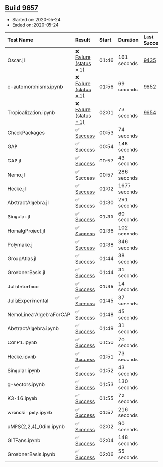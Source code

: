 ## [Build 9657](https://oscarci.mathematik.uni-kl.de/job/oscar/9657/)

* Started on: 2020-05-24
* Ended on: 2020-05-24

| Test Name    | Result | Start | Duration | Last Success | First Failure |
|:-------------|:-------|:------|:---------|:-------------|:--------------|
| Oscar.jl | ❌ [Failure (status = 1)](https://oscarci.mathematik.uni-kl.de/job/oscar/9657/artifact/logs/build-9657/Oscar.jl.log) | 01:46 | 161 seconds | [9435](https://oscarci.mathematik.uni-kl.de/job/oscar/9435/) | [9436](https://oscarci.mathematik.uni-kl.de/job/oscar/9436/) |
| c-automorphisms.ipynb | ❌ [Failure (status = 1)](https://oscarci.mathematik.uni-kl.de/job/oscar/9657/artifact/logs/build-9657/c-automorphisms.ipynb.log) | 01:56 | 69 seconds | [9652](https://oscarci.mathematik.uni-kl.de/job/oscar/9652/) | [9653](https://oscarci.mathematik.uni-kl.de/job/oscar/9653/) |
| Tropicalization.ipynb | ❌ [Failure (status = 1)](https://oscarci.mathematik.uni-kl.de/job/oscar/9657/artifact/logs/build-9657/Tropicalization.ipynb.log) | 02:01 | 73 seconds | [9654](https://oscarci.mathematik.uni-kl.de/job/oscar/9654/) | [9655](https://oscarci.mathematik.uni-kl.de/job/oscar/9655/) |
| CheckPackages | ✅ [Success](https://oscarci.mathematik.uni-kl.de/job/oscar/9657/artifact/logs/build-9657/CheckPackages.log) | 00:53 | 74 seconds |  |  |
| GAP | ✅ [Success](https://oscarci.mathematik.uni-kl.de/job/oscar/9657/artifact/logs/build-9657/GAP.log) | 00:54 | 145 seconds |  |  |
| GAP.jl | ✅ [Success](https://oscarci.mathematik.uni-kl.de/job/oscar/9657/artifact/logs/build-9657/GAP.jl.log) | 00:57 | 43 seconds |  |  |
| Nemo.jl | ✅ [Success](https://oscarci.mathematik.uni-kl.de/job/oscar/9657/artifact/logs/build-9657/Nemo.jl.log) | 00:57 | 286 seconds |  |  |
| Hecke.jl | ✅ [Success](https://oscarci.mathematik.uni-kl.de/job/oscar/9657/artifact/logs/build-9657/Hecke.jl.log) | 01:02 | 1677 seconds |  |  |
| AbstractAlgebra.jl | ✅ [Success](https://oscarci.mathematik.uni-kl.de/job/oscar/9657/artifact/logs/build-9657/AbstractAlgebra.jl.log) | 01:30 | 291 seconds |  |  |
| Singular.jl | ✅ [Success](https://oscarci.mathematik.uni-kl.de/job/oscar/9657/artifact/logs/build-9657/Singular.jl.log) | 01:35 | 60 seconds |  |  |
| HomalgProject.jl | ✅ [Success](https://oscarci.mathematik.uni-kl.de/job/oscar/9657/artifact/logs/build-9657/HomalgProject.jl.log) | 01:36 | 102 seconds |  |  |
| Polymake.jl | ✅ [Success](https://oscarci.mathematik.uni-kl.de/job/oscar/9657/artifact/logs/build-9657/Polymake.jl.log) | 01:38 | 346 seconds |  |  |
| GroupAtlas.jl | ✅ [Success](https://oscarci.mathematik.uni-kl.de/job/oscar/9657/artifact/logs/build-9657/GroupAtlas.jl.log) | 01:44 | 38 seconds |  |  |
| GroebnerBasis.jl | ✅ [Success](https://oscarci.mathematik.uni-kl.de/job/oscar/9657/artifact/logs/build-9657/GroebnerBasis.jl.log) | 01:44 | 31 seconds |  |  |
| JuliaInterface | ✅ [Success](https://oscarci.mathematik.uni-kl.de/job/oscar/9657/artifact/logs/build-9657/JuliaInterface.log) | 01:45 | 14 seconds |  |  |
| JuliaExperimental | ✅ [Success](https://oscarci.mathematik.uni-kl.de/job/oscar/9657/artifact/logs/build-9657/JuliaExperimental.log) | 01:45 | 37 seconds |  |  |
| NemoLinearAlgebraForCAP | ✅ [Success](https://oscarci.mathematik.uni-kl.de/job/oscar/9657/artifact/logs/build-9657/NemoLinearAlgebraForCAP.log) | 01:48 | 45 seconds |  |  |
| AbstractAlgebra.ipynb | ✅ [Success](https://oscarci.mathematik.uni-kl.de/job/oscar/9657/artifact/logs/build-9657/AbstractAlgebra.ipynb.log) | 01:49 | 31 seconds |  |  |
| CohP1.ipynb | ✅ [Success](https://oscarci.mathematik.uni-kl.de/job/oscar/9657/artifact/logs/build-9657/CohP1.ipynb.log) | 01:50 | 70 seconds |  |  |
| Hecke.ipynb | ✅ [Success](https://oscarci.mathematik.uni-kl.de/job/oscar/9657/artifact/logs/build-9657/Hecke.ipynb.log) | 01:51 | 73 seconds |  |  |
| Singular.ipynb | ✅ [Success](https://oscarci.mathematik.uni-kl.de/job/oscar/9657/artifact/logs/build-9657/Singular.ipynb.log) | 01:52 | 43 seconds |  |  |
| g-vectors.ipynb | ✅ [Success](https://oscarci.mathematik.uni-kl.de/job/oscar/9657/artifact/logs/build-9657/g-vectors.ipynb.log) | 01:53 | 130 seconds |  |  |
| K3-16.ipynb | ✅ [Success](https://oscarci.mathematik.uni-kl.de/job/oscar/9657/artifact/logs/build-9657/K3-16.ipynb.log) | 01:55 | 72 seconds |  |  |
| wronski-poly.ipynb | ✅ [Success](https://oscarci.mathematik.uni-kl.de/job/oscar/9657/artifact/logs/build-9657/wronski-poly.ipynb.log) | 01:57 | 216 seconds |  |  |
| uMPS(2,2,4)_0dim.ipynb | ✅ [Success](https://oscarci.mathematik.uni-kl.de/job/oscar/9657/artifact/logs/build-9657/uMPS-2-2-4-_0dim.ipynb.log) | 02:02 | 90 seconds |  |  |
| GITFans.ipynb | ✅ [Success](https://oscarci.mathematik.uni-kl.de/job/oscar/9657/artifact/logs/build-9657/GITFans.ipynb.log) | 02:04 | 148 seconds |  |  |
| GroebnerBasis.ipynb | ✅ [Success](https://oscarci.mathematik.uni-kl.de/job/oscar/9657/artifact/logs/build-9657/GroebnerBasis.ipynb.log) | 02:06 | 55 seconds |  |  |
